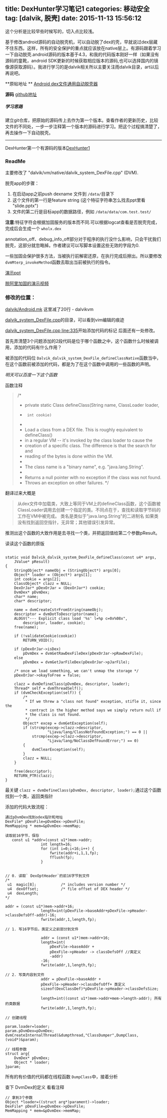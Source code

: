 title: DexHunter学习笔记1
categories: 移动安全
tag: [dalvik, 脱壳]
date: 2015-11-13 15:56:12
---

这个分析是比较早些时候写的，切入点比较浅。

基于修改android源码的自动脱壳机，可以自动脱了dex的壳，早就说过dex层藏不住东西。这样，所有的安全保护的重点就应该放在native层上。有源码跟着学习一下自动脱壳.android源码的版本基于4.3，和我的代码版本刚好一样（如果没有源码的童靴，android SDK更新的时候获取相应版本的源码,也可以选择国内的镜像源获取源码）。我进行学习的是dalvik相关所以主要关注雨dalvik目录，art以后再说吧。

<!--more-->
**原帖地址 ** [Android dex文件通用自动脱壳器](http://bbs.pediy.com/showthread.php?t=203776)

**源码** [github地址](https://github.com/zyq8709/DexHunter)

##### 学习思路

建立git仓库，把原始的源码传上去作为第一个版本。查看作者的更新历史，比较文件的不同处，一步一步注释第一个版本的源码进行学习。把这个过程搞清楚了，再去操作一下自动脱壳。

----

DexHunter第一个有源码的版本[DexHunter1](https://github.com/zyq8709/DexHunter/tree/768fcdc64b89ce468b6f751b0eb124d24e3cde0a)

### ReadMe

主要修改了 "dalvik/vm/native/dalvik_system_DexFile.cpp" (DVM).

脱壳app的步骤：

1. 在启动app之前push dexname 文件到 `/data/`目录下
2. 这个文件的第一行是feature string (这个特征字符串怎么找去ppt里看 "slide.pptx")
3. 文件的第二行是目标app的数据路径，例如 `/data/data/com.test.test/`

**注意**:特征字符会根据加固服务的版本而不同.可以根据logcat查看是否脱壳完成，完成后会生成一个 `wholx.dex`

annotation_off、debug_info_off部分对于程序的执行没什么影响，只会干扰我们脱壳，这部分就忽略掉。作者建议可以写脚本设置这些无效的字段为0.

一些加固会保护很多方法，当被执行前解密还原，在执行完成后擦出。所以要修改 `dvmMterp_invokeMethod`函数去取出当前被执行的指令。

[演示ppt](https://github.com/zyq8709/DexHunter/blob/768fcdc64b89ce468b6f751b0eb124d24e3cde0a/slide.pptx)

[脱阿里加固的演示视频](https://github.com/zyq8709/DexHunter/blob/768fcdc64b89ce468b6f751b0eb124d24e3cde0a/demo.mp4)

### 修改的位置：

[dalvik/Android.mk](http://androidxref.com/4.3_r2.1/xref/dalvik/Android.mk) 这里减了20行 - dalvikvm

[dalvik_system_DexFile.cpp](https://github.com/zyq8709/DexHunter/tree/768fcdc64b89ce468b6f751b0eb124d24e3cde0a/dalvik/vm/native)的目录，可以看到vim编辑的痕迹

[dalvik_system_DexFile.cpp line:335](http://androidxref.com/4.3_r2.1/xref/dalvik/vm/native/dalvik_system_DexFile.cpp)开始添加代码的标记 后面还有一处修改。


首先弄清楚3个问题添加的2段代码是位于哪个函数之中，这个函数什么时候被调用，添加的代码有什么作用？

被添加的代码位 `Dalvik_dalvik_system_DexFile_defineClassNative`函数当中，在这个函数前被添加的代码，都是为了在这个函数中调用的一些函数的声明。

*明天可以百度一下这个函数*

函数注释

> /*
>  * private static Class defineClass(String name, ClassLoader loader,
>  *      int cookie)
>  *
>  * Load a class from a DEX file.  This is roughly equivalent to defineClass()
>  * in a regular VM -- it's invoked by the class loader to cause the
>  * creation of a specific class.  The difference is that the search for and
>  * reading of the bytes is done within the VM.
>  *
>  * The class name is a "binary name", e.g. "java.lang.String".
>  *
>  * Returns a null pointer with no exception if the class was not found.
>  * Throws an exception on other failures.
>  */

翻译过来大概是

> 从dex文件中加载类，大致上等同于VM上的defineClass函数，这个函数被ClassLoader调用去创建一个指定的类。不同点在于，查找和读取字节码的工作在VM中被完成。
> 类名是类似于"java.lang.String"的二进制名
> 如果类没有找到返回空指针，无异常；其他错误引发异常。

推测出这个函数的大致作用是去寻找一个类，并把返回值给第二个参数pResult。

读读这个函数的原版

```

static void Dalvik_dalvik_system_DexFile_defineClass(const u4* args,
    JValue* pResult)
{
    StringObject* nameObj = (StringObject*) args[0];
    Object* loader = (Object*) args[1];
    int cookie = args[2];
    ClassObject* clazz = NULL;
    DexOrJar* pDexOrJar = (DexOrJar*) cookie;
    DvmDex* pDvmDex;
    char* name;
    char* descriptor;

    name = dvmCreateCstrFromString(nameObj);
    descriptor = dvmDotToDescriptor(name);
    ALOGV("--- Explicit class load '%s' l=%p c=0x%08x",
        descriptor, loader, cookie);
    free(name);

    if (!validateCookie(cookie))
        RETURN_VOID();

    if (pDexOrJar->isDex)
        pDvmDex = dvmGetRawDexFileDex(pDexOrJar->pRawDexFile);
    else
        pDvmDex = dvmGetJarFileDex(pDexOrJar->pJarFile);

    /* once we load something, we can't unmap the storage */
    pDexOrJar->okayToFree = false;

    clazz = dvmDefineClass(pDvmDex, descriptor, loader);
    Thread* self = dvmThreadSelf();
    if (dvmCheckException(self)) {
        /*
         * If we threw a "class not found" exception, stifle it, since the
         * contract in the higher method says we simply return null if
         * the class is not found.
         */
        Object* excep = dvmGetException(self);
        if (strcmp(excep->clazz->descriptor,
                   "Ljava/lang/ClassNotFoundException;") == 0 ||
            strcmp(excep->clazz->descriptor,
                   "Ljava/lang/NoClassDefFoundError;") == 0)
        {
            dvmClearException(self);
        }
        clazz = NULL;
    }

    free(descriptor);
    RETURN_PTR(clazz);
}
``` 

最关键 `clazz = dvmDefineClass(pDvmDex, descriptor, loader);`通过这个函数找到一个类，返回类指针


添加的代码大致流程：

```
通过pDvmDex找到odex指针和地址
DexFile* pDexFile=pDvmDex->pDexFile;
MemMapping * mem=&pDvmDex->memMap;

读取前16字节，保存
   const u1 *addr=(const u1*)mem->addr;
                int length=16;
                for (int i=0;i<16;i++) {
                    fwrite(addr+i,1,1,fp);
                    fflush(fp);
                }


// 0. 读取` DexOptHeader`的前16字节到文件
/*
 u1  magic[8];           /* includes version number */
 u4  dexOffset;          /* file offset of DEX header */
 u4  dexLength;
*/
 
addr = (const u1*)mem->addr+16;
                length=int(pDexFile->baseAddr+pDexFile->pHeader->classDefsOff-addr)-16;
                fwrite(addr,1,length,fp);

// 1. 写16字节后，类定义之前部分到文件

                addr = (const u1*)mem->addr+16;
                length=int(
                    pDexFile->baseAddr + 
                    pDexFile->pHeader -> classDefsOff //类定义 
                    -addr)
                -16;
                fwrite(addr,1,length,fp);

// 2. 写类内容到文件
                addr = pDexFile->baseAddr + 
                pDexFile->pHeader->classDefsOff+ 类定义
                sizeof(DexClassDef)*pDexFile->pHeader->classDefsSize;
                
                length=int((const u1*)mem->addr+mem->length-addr); 所有的类数据
                fwrite(addr,1,length,fp);
      
// 创建线程

param.loader=loader;
param.pDvmDex=pDvmDex;
dvmCreateInternalThread(&dumpthread,"ClassDumper",DumpClass,(void*)&param);             

// 线程参数
struct arg{
    DvmDex* pDvmDex;
    Object * loader;
}param;

```

所有的有价值的代码都在线程函数 `DumpClass`中，接着分析

查下 DvmDex的定义 看看注释

```
// 拿到3个参数
Object *loader=((struct arg*)parament)->loader;
DexFile* pDexFile=pDvmDex->pDexFile;
MemMapping * mem=&pDvmDex->memMap;


```
 